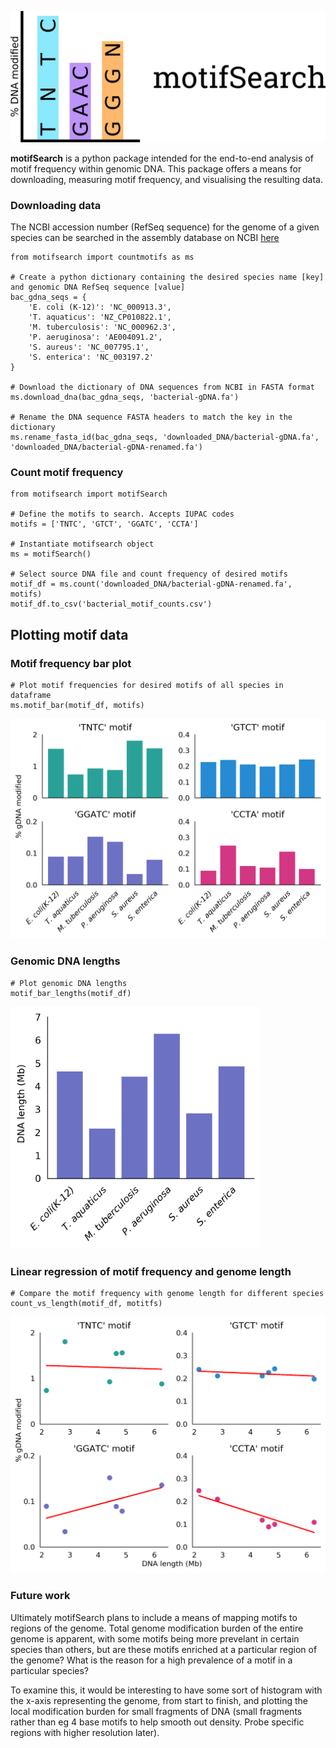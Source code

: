 <p align="center">
  <img src="img/motifsearch-logo.png">
</p>

**motifSearch** is a python package intended for the end-to-end analysis of motif frequency within genomic DNA. This package offers a means for downloading, measuring motif frequency, and visualising the resulting data.

### Downloading data
The NCBI accession number (RefSeq sequence) for the genome of a given species can be searched in the assembly database on NCBI [here](https://www.ncbi.nlm.nih.gov/assembly)
```
from motifsearch import countmotifs as ms

# Create a python dictionary containing the desired species name [key] and genomic DNA RefSeq sequence [value]
bac_gdna_seqs = {
    'E. coli (K-12)': 'NC_000913.3',
    'T. aquaticus': 'NZ_CP010822.1',
    'M. tuberculosis': 'NC_000962.3',
    'P. aeruginosa': 'AE004091.2',
    'S. aureus': 'NC_007795.1',
    'S. enterica': 'NC_003197.2'
}

# Download the dictionary of DNA sequences from NCBI in FASTA format
ms.download_dna(bac_gdna_seqs, 'bacterial-gDNA.fa')

# Rename the DNA sequence FASTA headers to match the key in the dictionary
ms.rename_fasta_id(bac_gdna_seqs, 'downloaded_DNA/bacterial-gDNA.fa', 'downloaded_DNA/bacterial-gDNA-renamed.fa')

```

### Count motif frequency

```
from motifsearch import motifSearch

# Define the motifs to search. Accepts IUPAC codes
motifs = ['TNTC', 'GTCT', 'GGATC', 'CCTA']

# Instantiate motifsearch object
ms = motifSearch()

# Select source DNA file and count frequency of desired motifs
motif_df = ms.count('downloaded_DNA/bacterial-gDNA-renamed.fa', motifs)
motif_df.to_csv('bacterial_motif_counts.csv')

```

## Plotting motif data
### Motif frequency bar plot

```
# Plot motif frequencies for desired motifs of all species in dataframe
ms.motif_bar(motif_df, motifs)

```
<p align="left">
  <img src="img/motifsearch-bar-plot.png", width=700>
</p>


### Genomic DNA lengths
```
# Plot genomic DNA lengths
motif_bar_lengths(motif_df)

```

<p align="left">
  <img src="img/motifsearch-bar-plot-lengths.png", width=400>
</p>

### Linear regression of motif frequency and genome length
```
# Compare the motif frequency with genome length for different species
count_vs_length(motif_df, motitfs)
```

<p align="left">
  <img src="img/motifsearch-lin-reg.png", width=600>
</p>


### Future work
Ultimately motifSearch plans to include a means of mapping motifs to regions of the genome. Total genome modification burden of the entire genome is apparent, with some motifs being more prevelant in certain species than others, but are these motifs enriched at a particular region of the genome? What is the reason for a high prevalence of a motif in a particular species?

To examine this, it would be interesting to have some sort of histogram with the x-axis representing the genome, from start to finish, and plotting the local modification burden for small fragments of DNA (small fragments rather than eg 4 base motifs to help smooth out density. Probe specific regions with higher resolution later).
